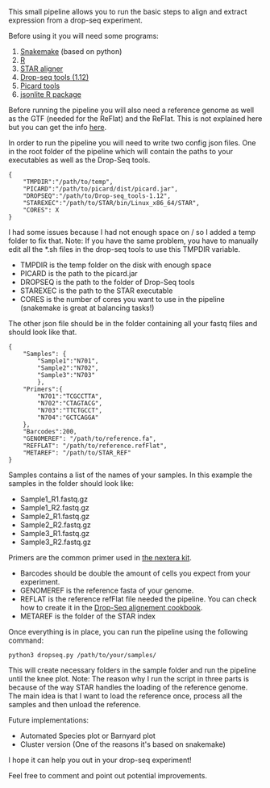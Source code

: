 This small pipeline allows you to run the basic steps to align and extract expression from a drop-seq experiment.

Before using it you will need some programs:

1. [Snakemake](https://snakemake.readthedocs.io/en/latest/) (based on python)
2. [R](https://cran.r-project.org/)
3. [STAR aligner](https://github.com/alexdobin/STAR)
4. [Drop-seq tools (1.12)](http://mccarrolllab.com/dropseq/)
5. [Picard tools](https://broadinstitute.github.io/picard/)
6. [jsonlite R package](https://cran.r-project.org/web/packages/jsonlite/index.html)

Before running the pipeline you will also need a reference genome as well as the GTF (needed for the ReFlat) and the ReFlat. This is not explained here but you can get the info [here](http://mccarrolllab.com/dropseq/).

In order to run the pipeline you will need to write two config json files.
One in the root folder of the pipeline which will contain the paths to your executables as well as the Drop-Seq tools.
```
{
    "TMPDIR":"/path/to/temp",
    "PICARD":"/path/to/picard/dist/picard.jar",
    "DROPSEQ":"/path/to/Drop-seq_tools-1.12",
    "STAREXEC":"/path/to/STAR/bin/Linux_x86_64/STAR",
    "CORES": X
}
```

I had some issues because I had not enough space on / so I added a temp folder to fix that. Note: If you have the same problem, you have to manually edit all the *.sh files in the drop-seq tools to use this  TMPDIR variable.
* TMPDIR is the temp folder on the disk with enough space
* PICARD is the path to the picard.jar
* DROPSEQ is the path to the folder of Drop-Seq tools
* STAREXEC is the path to the STAR executable
* CORES is the number of cores you want to use in the pipeline (snakemake is great at balancing tasks!)

The other json file should be in the folder containing all your fastq files and should look like that.
```
{
    "Samples": {
        "Sample1":"N701",
        "Sample2":"N702",
        "Sample3":"N703"
        },
    "Primers":{
        "N701":"TCGCCTTA",
        "N702":"CTAGTACG",
        "N703":"TTCTGCCT",
        "N704":"GCTCAGGA"
    },
    "Barcodes":200,
    "GENOMEREF": "/path/to/reference.fa",
    "REFFLAT": "/path/to/reference.refFlat",
    "METAREF": "/path/to/STAR_REF"
}

```

Samples contains a list of the names of your samples. In this example the samples in the folder should look like:
* Sample1_R1.fastq.gz
* Sample1_R2.fastq.gz
* Sample2_R1.fastq.gz
* Sample2_R2.fastq.gz
* Sample3_R1.fastq.gz
* Sample3_R2.fastq.gz

Primers are the common primer used in [the nextera kit](http://seq.liai.org/204-2/).
* Barcodes should be double the amount of cells you expect from your experiment.
* GENOMEREF is the reference fasta of your genome.
* REFLAT is the reference refFlat file needed the pipeline. You can check how to create it in the [Drop-Seq alignement cookbook](http://mccarrolllab.com/dropseq/).
* METAREF is the folder of the STAR index

Once everything is in place, you can run the pipeline using the following command:

`python3 dropseq.py /path/to/your/samples/`


This will create necessary folders in the sample folder and run the pipeline until the knee plot.
Note: The reason why I run the script in three parts is because of the way STAR handles the loading of the reference genome.
The main idea is that I want to load the reference once, process all the samples and then unload the reference.

Future implementations:
* Automated Species plot or Barnyard plot
* Cluster version (One of the reasons it's based on snakemake)


I hope it can help you out in your drop-seq experiment!

Feel free to comment and point out potential improvements.